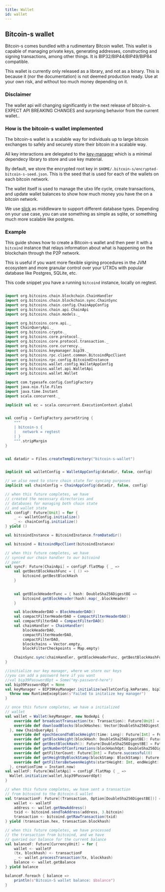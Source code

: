 ```yaml
---
title: Wallet
id: wallet
---
```


## Bitcoin-s wallet
Bitcoin-s comes bundled with a rudimentary Bitcoin wallet. This wallet
is capable of managing private keys, generating addresses, constructing
and signing transactions, among other things. It is BIP32/BIP44/BIP49/BIP84
compatible.

This wallet is currently only released as a library, and not as a binary.
This is because it (nor the documentation) is not deemed production
ready. Use at your own risk, and without too much money depending on it.

### Disclaimer 
The wallet api will changing significantly in the next release of bitcoin-s. EXPECT API BREAKING CHANGES and
surprising behavior from the current wallet..

### How is the bitcoin-s wallet implemented

The bitcoin-s wallet is a scalable way for individuals up to large bitcoin exchanges to safely and securely store their bitcoin in a scalable way.

All key interactions are delegated to the [key-manager](key-manager.md) which is a minimal dependecy library to store and use key material.

By default, we store the encrypted root key in `$HOME/.bitcoin-s/encrypted-bitcoin-s-seed.json`. This is the seed that is used for each of the wallets on each bitcoin network.

The wallet itself is used to manage the utxo life cycle, create transactions, and update wallet balances to show how much money you have the on a bitcoin network.

We use [slick](https://scala-slick.org/doc/3.3.1/) as middleware to support different database types. Depending on your use case, you can use something as simple as sqlite, or something much more scalable like postgres.


### Example

This guide shows how to create a Bitcoin-s wallet and then
peer it with a `bitcoind` instance that relays
information about what is happening on the blockchain
through the P2P network.

This is useful if you want more flexible signing procedures in
the JVM ecosystem and more granular control over your
UTXOs with popular database like Postgres, SQLite, etc.

This code snippet you have a running `bitcoind` instance, locally
on regtest.

```scala mdoc:invisible

import org.bitcoins.chain.blockchain.ChainHandler
import org.bitcoins.chain.blockchain.sync.ChainSync
import org.bitcoins.chain.config.ChainAppConfig
import org.bitcoins.chain.api.ChainApi
import org.bitcoins.chain.models._

import org.bitcoins.core.api._
import ChainQueryApi._
import org.bitcoins.crypto._
import org.bitcoins.core.protocol._
import org.bitcoins.core.protocol.transaction._
import org.bitcoins.core.currency._
import org.bitcoins.keymanager.bip39._
import org.bitcoins.rpc.client.common.BitcoindRpcClient
import org.bitcoins.rpc.config.BitcoindInstance
import org.bitcoins.wallet.config.WalletAppConfig
import org.bitcoins.wallet.api.WalletApi
import org.bitcoins.wallet.Wallet

import com.typesafe.config.ConfigFactory
import java.nio.file.Files
import java.time.Instant
import scala.concurrent._
```

```scala mdoc:compile-only
implicit val ec = scala.concurrent.ExecutionContext.global


val config = ConfigFactory.parseString {
    """
    | bitcoin-s {
    |   network = regtest
    | }
    """.stripMargin
}


val datadir = Files.createTempDirectory("bitcoin-s-wallet")


implicit val walletConfig = WalletAppConfig(datadir, false, config)

// we also need to store chain state for syncing purposes
implicit val chainConfig = ChainAppConfig(datadir, false, config)

// when this future completes, we have
// created the necessary directories and
// databases for managing both chain state
// and wallet state
val configF: Future[Unit] = for {
    _ <- walletConfig.initialize()
    _ <- chainConfig.initialize()
} yield ()

val bitcoindInstance = BitcoindInstance.fromDatadir()

val bitcoind = BitcoindRpcClient(bitcoindInstance)

// when this future completes, we have
// synced our chain handler to our bitcoind
// peer
val syncF: Future[ChainApi] = configF.flatMap { _ =>
    val getBestBlockHashFunc = { () =>
        bitcoind.getBestBlockHash
    }

    
    val getBlockHeaderFunc = { hash: DoubleSha256DigestBE =>
        bitcoind.getBlockHeader(hash).map(_.blockHeader)
    }

    val blockHeaderDAO = BlockHeaderDAO()
    val compactFilterHeaderDAO = CompactFilterHeaderDAO()
    val compactFilterDAO = CompactFilterDAO()
    val chainHandler = ChainHandler(
        blockHeaderDAO,
        compactFilterHeaderDAO,
        compactFilterDAO,
        blockchains = Vector.empty,
        blockFilterCheckpoints = Map.empty)

    ChainSync.sync(chainHandler, getBlockHeaderFunc, getBestBlockHashFunc)
}

//initialize our key manager, where we store our keys
//you can add a password here if you want
//val bip39PasswordOpt = Some("my-password-here")
val bip39PasswordOpt = None
val keyManager = BIP39KeyManager.initialize(walletConfig.kmParams, bip39PasswordOpt).getOrElse {
  throw new RuntimeException(s"Failed to initalize key manager")
}

// once this future completes, we have a initialized
// wallet
val wallet = Wallet(keyManager, new NodeApi {
    override def broadcastTransaction(tx: Transaction): Future[Unit] = Future.successful(())
    override def downloadBlocks(blockHashes: Vector[DoubleSha256Digest]): Future[Unit] = Future.successful(())
  }, new ChainQueryApi {
    override def epochSecondToBlockHeight(time: Long): Future[Int] = Future.successful(0)
    override def getBlockHeight(blockHash: DoubleSha256DigestBE): Future[Option[Int]] = Future.successful(None)
    override def getBestBlockHash(): Future[DoubleSha256DigestBE] = Future.successful(DoubleSha256DigestBE.empty)
    override def getNumberOfConfirmations(blockHashOpt: DoubleSha256DigestBE): Future[Option[Int]] = Future.successful(None)
    override def getFilterCount: Future[Int] = Future.successful(0)
    override def getHeightByBlockStamp(blockStamp: BlockStamp): Future[Int] = Future.successful(0)
    override def getFiltersBetweenHeights(startHeight: Int, endHeight: Int): Future[Vector[FilterResponse]] = Future.successful(Vector.empty)
  }, creationTime = Instant.now)
val walletF: Future[WalletApi] = configF.flatMap { _ =>
  Wallet.initialize(wallet,bip39PasswordOpt)
}

// when this future completes, ww have sent a transaction
// from bitcoind to the Bitcoin-S wallet
val transactionF: Future[(Transaction, Option[DoubleSha256DigestBE])] = for {
    wallet <- walletF
    address <- wallet.getNewAddress()
    txid <- bitcoind.sendToAddress(address, 3.bitcoin)
    transaction <- bitcoind.getRawTransaction(txid)
} yield (transaction.hex, transaction.blockhash)

// when this future completes, we have processed
// the transaction from bitcoind, and we have
// queried our balance for the current balance
val balanceF: Future[CurrencyUnit] = for {
    wallet <- walletF
    (tx, blockhash) <- transactionF
    _ <- wallet.processTransaction(tx, blockhash)
    balance <- wallet.getBalance
} yield balance

balanceF.foreach { balance =>
    println(s"Bitcoin-S wallet balance: $balance")
}

```
